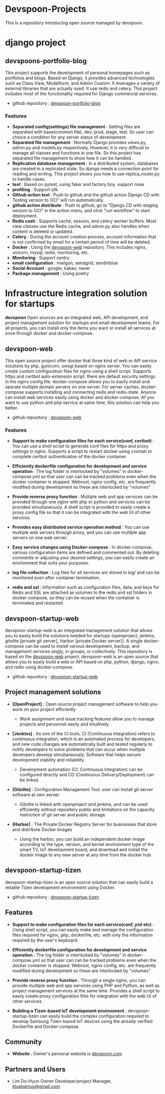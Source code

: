 # Devspoon-Projects

This is a repository introducing open source managed by devspoon.

# django project

## devspoons-portfolio-blog

This project supports the development of personal homepages such as portfolios and blogs. Based on Django, it provides advanced technologies such as Class View, Modelform, and Admin Custom. It leverages a variety of external libraries that are actually used. It use redis and celery. This project includes most of the functionality required for Django commercial services.

- github repository : [devspoon-portfolio-blog]

### Features

- **Separated config(settings) file management** : Setting files are separated with base(common file), dev, prod, stage, test. So user can choice a condition for any server status of development.
- **Separated file management** : Normally Django provides views.py, admin.py and models.py respectively. However, it is very difficult to manage all classes and functions in one file. So this project has separated file management to show how it can be handled.
- **Replication database management** : In a distributed system, databases are created in a replicated state. So django needs a connection point for reading and writing. This project shows you how to use replica_router.py to handle cases.
- **test** : Based on pytest, using faker and factory boy. support nose
- **profiling** : Support silk
- **Github action test** : Push to github and the github action Django CD with Testing version to OCI” will run automatically.
- **github action distribute** : Push to github, go to "Django CD with staging version to OCI" in the action menu, and click "run workflow" to start deployment.
- **Redis cash** : Supports cache, session, and celery worker buffers. Most view classes use the Redis cache, and admin.py also handles when content is deleted or updated.
- **Celery** : During the account creation process, account information that is not confirmed by email for a certain period of time will be deleted.
- **Docker** : Using the [devspoon-web] repository. This includes nginx, unicorn, mysql, redis, monitoring, etc.
- **Monitoring** : Support sentry
- **email configuration** : mailgun, sendgrid, sendinblue
- **Social Account** : google, kakao, naver
- **Package management** : Using poetry

# Infrastructure integration solution for startups

**devspoon** Open sources are an integrated web, API development, and project management solution for startups and small development teams. For all projects, you can install only the items you want or install all services at once through docker and docker-compose.

## devspoon-web

This open source project offer docker that three kind of web or API service solutions by php, gunicorn, uwsgi based on nginx server.
You can easily create custom configuration files for nginx using a shell script.
Supports https and certbot auto-extension script.
there are default security settings in the nginx config file.
docker-compose allows you to easily install and operate multiple domain servers on one server.
For server caches, docker-compose supports installing and connecting redis and redis-state.
Anyone can install web services easily using docker and docker-compose.
Af you want to use python and php service at same time, this solution can help you better.

- github repository : [devspoon-web]

### Features

- **Support to make configuration files for each service(conf, certbot)** : You can use a shell script to generate conf files for https and proxy settings in nginx. Supports a script to restart docker using crontab to complete certbot authentication of the docker container.

- **Efficiently dockerfile configuration for development and service operation** : The log folder is interlocked by "volumes" in docker-compose.yml so that user can can be tracked problems even when the docker container is stopped. Webroot, nginx config, etc. are frequently modified during development so these are interlocked by "volumes"

- **Provide reverse proxy function** : Multiple web and app services can be provided through one nginx with php or python and services can be provided simultaneously. A shell script is provided to easily create a proxy config file so that it can be integrated with the web UI of other services.

- **Provides easy distributed service operation method** : You can use multiple web servers through proxy, and you can use multiple app servers on one web server.

- **Easy service changes using Docker-compose** : In docker-compose, various configuration items are defined and commented out. By deleting comments or adjusting your desired settings, you can easily create an environment that suits your purposes.

- **log file collection** : Log files for all services are stored in log/<service> and can be monitored even after container termination.

- **redis and ssl** : Information such as configuration files, data, and keys for Redis and SSL are attached as volumes to the redis and ssl folders in docker-compose, so they can be reused when the container is terminated and restarted.

## devspoon-startup-web

devspoon-startup-web is an integrated management solution that allows you to easily build the solutions needed for startups (openproject, jenkins, gitolite [private git server], Harbor [private Docker server]).
A single docker-compose can be used to install various development, backup, and management services singly, in groups, or collectively.
This repository is based on the [devspoon-web] project. devspoon-web is an open source that allows you to easily build a web or API based on php, python, django, nginx, and redis using docker-compose.

- github repository : [devspoon-startup-web]

## Project management solutions

- **[OpenProject]** : Open source project management software to help you work on your project efficiently

  - Work assignment and issue tracking features allow you to manage projects and personnel easily and intuitively.

- **[Jenkins]** : As one of the CI tools, CI (Continuous Integration) refers to continuous integration, which is an automated process for developers, and new code changes are automatically built and tested regularly to notify developers to solve problems that can occur when multiple developers develop simultaneously. Software that helps secure development stability and reliability

  - Development automation (CI: Continuous Integration) can be configured directly and CD (Continuous Delivery/Deployment) can be linked.

- **[Gitolite]** : Configuration Management Tool. user can install git server software at own server

  - Gitolite is linked with openproject and jenkins, and can be used efficiently without repository public and limitations on the capacity restriction of git server and public storage.

- **[Harbor]** : The Private Docker Registry Server for businesses that store and distribute Docker Images

  - Using the harbor, you can build an independent docker image according to the type, version, and kernel environment type of the smart TV, IoT development board, and download and install the docker image to any new server at any time from the docker hub.

## devspoon-startup-tizen

devspoon-startup-tizen is an open source solution that can easily build a reliable Tizen development environment using Docker.

- github repository : [devspoon-startup-tizen]

## Features

- **Support to make configuration files for each service(conf, yml etc)** : Using shell script, you can easily make and manage the configuration files required for nginx, php, dockerfile, etc. with only the information required by the user's keyboard.

- **Efficiently dockerfile configuration for development and service operation** : The log folder is interlocked by "volumes" in docker-compose.yml so that user can can be tracked problems even when the docker container is stopped. Webroot, nginx config, etc. are frequently modified during development so these are interlocked by "volumes"

- **Provide reverse proxy function** : Through a single nginx, you can provide multiple web and app services using PHP and Python, as well as project management services at the same time. Provides a shell script to easily create proxy configuration files for integration with the web UI of other services.

- **Building a Tizen-based IoT development environment** : devspoon-startup-tizen can easily build the complex configuration required to develop Samsung Tizen-based IoT devices using the already verified Dockerfile and Docker-compose.

## Community

- **Website** : Owner's personal website is [devspoon.com](devspoon.com)

## Partners and Users

- Lim Do-Hyun Owner Developer/project Manager, bluebamus@gmail.com

<!-- Markdown link-->

[devspoon.com]: devspoon.com
[devspoon-portfolio-blog]: https://github.com/devspoon/devspoon-portfolio-blog
[devspoon-web]: https://github.com/devspoons/devspoon-web
[devspoon-startup-web]: https://github.com/devspoons/devspoon-startup-web
[devspoon-startup-tizen]: https://github.com/devspoons/devspoon-startup-tizen
